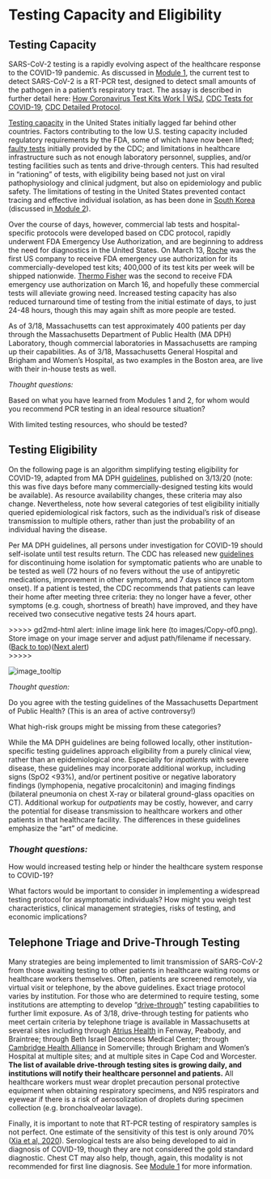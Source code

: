 # Testing Capacity and Eligibility

## Testing Capacity

SARS-CoV-2 testing is a rapidly evolving aspect of the healthcare response to the COVID-19 pandemic. As discussed in [Module 1](https://docs.google.com/document/d/1gjUuqTLi7xqMVzgWeYAFulmaIiKzhYY89PVOJJVvlNo/edit#), the current test to detect SARS-CoV-2 is a RT-PCR test, designed to detect small amounts of the pathogen in a patient’s respiratory tract. The assay is described in further detail here: [How Coronavirus Test Kits Work \| WSJ](https://www.youtube.com/watch?v=tgyzdgf66eM), [CDC Tests for COVID-19](https://www.cdc.gov/coronavirus/2019-ncov/about/testing.html), [CDC Detailed Protocol](https://www.cdc.gov/coronavirus/2019-ncov/downloads/rt-pcr-panel-for-detection-instructions.pdf).

[Testing capacity](https://www.wcvb.com/article/massachusetts-coronavirus-covid-19-testing-update-march-15-2020/31630997#) in the United States initially lagged far behind other countries. Factors contributing to the low U.S. testing capacity included regulatory requirements by the FDA, some of which have now been lifted; [faulty tests](https://www.cdc.gov/coronavirus/2019-ncov/about/testing.html) initially provided by the CDC; and limitations in healthcare infrastructure such as not enough laboratory personnel, supplies, and/or testing facilities such as tents and drive-through centers. This had resulted in “rationing” of tests, with eligibility being based not just on viral pathophysiology and clinical judgment, but also on epidemiology and public safety. The limitations of testing in the United States prevented contact tracing and effective individual isolation, as has been done in [South Korea](https://www.npr.org/sections/goatsandsoda/2020/03/13/815441078/south-koreas-drive-through-testing-for-coronavirus-is-fast-and-free) \(discussed in[ Module 2](https://docs.google.com/document/d/1EFBj_94umrCbgP3qsdJkjBzWci9uY32wBJL5h8Ap5YA/edit#heading=h.uz01r2lw689y)\).

Over the course of days, however, commercial lab tests and hospital-specific protocols were developed based on CDC protocol, rapidly underwent FDA Emergency Use Authorization, and are beginning to address the need for diagnostics in the United States. On March 13, [Roche](https://www.fiercebiotech.com/medtech/roche-begins-shipping-400-000-coronavirus-test-kits-per-week-u-s) was the first US company to receive FDA emergency use authorization for its commercially-developed test kits; 400,000 of its test kits per week will be shipped nationwide. [Thermo Fisher](https://www.fiercebiotech.com/medtech/fda-quickly-oks-its-second-commercial-covid-19-test-from-thermo-fisher) was the second to receive FDA emergency use authorization on March 16, and hopefully these commercial tests will alleviate growing need. Increased testing capacity has also reduced turnaround time of testing from the initial estimate of days, to just 24-48 hours, though this may again shift as more people are tested.

As of 3/18, Massachusetts can test approximately 400 patients per day through the Massachusetts Department of Public Health \(MA DPH\) Laboratory, though commercial laboratories in Massachusetts are ramping up their capabilities. As of 3/18, Massachusetts General Hospital and Brigham and Women’s Hospital, as two examples in the Boston area, are live with their in-house tests as well.

_Thought questions:_

Based on what you have learned from Modules 1 and 2, for whom would you recommend PCR testing in an ideal resource situation?

With limited testing resources, who should be tested?

## Testing Eligibility

On the following page is an algorithm simplifying testing eligibility for COVID-19, adapted from MA DPH [guidelines](https://www.mass.gov/doc/covid-19-pui-criteria/download), published on 3/13/20 \(note: this was five days before many commercially-designed testing kits would be available\). As resource availability changes, these criteria may also change. Nevertheless, note how several categories of test eligibility initially queried epidemiological risk factors, such as the individual’s risk of disease transmission to multiple others, rather than just the probability of an individual having the disease.

Per MA DPH guidelines, all persons under investigation for COVID-19 should self-isolate until test results return. The CDC has released new [guidelines](https://www.cdc.gov/coronavirus/2019-ncov/if-you-are-sick/care-for-someone.html) for discontinuing home isolation for symptomatic patients who are unable to be tested as well \(72 hours of no fevers without the use of antipyretic medications, improvement in other symptoms, and 7 days since symptom onset\). If a patient is tested, the CDC recommends that patients can leave their home after meeting three criteria: they no longer have a fever, other symptoms \(e.g. cough, shortness of breath\) have improved, and they have received two consecutive negative tests 24 hours apart.

&gt;&gt;&gt;&gt;&gt; gd2md-html alert: inline image link here \(to images/Copy-of0.png\). Store image on your image server and adjust path/filename if necessary.  
\([Back to top](testing-capacity-and-eligibility.md)\)\([Next alert](testing-capacity-and-eligibility.md#gdcalert2)\)  
&gt;&gt;&gt;&gt;&gt;

![image\_tooltip](https://github.com/futuremdsvscovid/covid19-curriculum/tree/52016e1fb437fcade938aa400d90df04f17799fb/module-3-current-situation-and-healthcare-response/images/Copy-of0.png)

_Thought question:_ 

Do you agree with the testing guidelines of the Massachusetts Department of Public Health? \(This is an area of active controversy!\)

What high-risk groups might be missing from these categories?

While the MA DPH guidelines are being followed locally, other institution-specific testing guidelines approach eligibility from a purely clinical view, rather than an epidemiological one. Especially for _inpatients_ with severe disease, these guidelines may incorporate additional workup, including signs \(SpO2 &lt;93%\), and/or pertinent positive or negative laboratory findings \(lymphopenia, negative procalcitonin\) and imaging findings \(bilateral pneumonia on chest X-ray or bilateral ground-glass opacities on CT\). Additional workup for _outpatients_ may be costly, however, and carry the potential for disease transmission to healthcare workers and other patients in that healthcare facility. The differences in these guidelines emphasize the “art” of medicine.

### _Thought questions:_

How would increased testing help or hinder the healthcare system response to COVID-19?

What factors would be important to consider in implementing a widespread testing protocol for asymptomatic individuals? How might you weigh test characteristics, clinical management strategies, risks of testing, and economic implications?

## Telephone Triage and Drive-Through Testing

Many strategies are being implemented to limit transmission of SARS-CoV-2 from those awaiting testing to other patients in healthcare waiting rooms or healthcare workers themselves. Often, patients are screened remotely, via virtual visit or telephone, by the above guidelines. Exact triage protocol varies by institution. For those who are determined to require testing, some institutions are attempting to develop “[drive-through](https://www.nytimes.com/2020/03/17/nyregion/new-rochelle-coronavirus-testing.html)” testing capabilities to further limit exposure. As of 3/18, drive-through testing for patients who meet certain criteria by telephone triage is available in Massachusetts at several sites including through [Atrius Health](https://www.wbur.org/commonhealth/2020/03/17/drive-through-coronavirus-tests-boston) in Fenway, Peabody, and Braintree; through Beth Israel Deaconess Medical Center; through [Cambridge Health Alliance](https://www.nbcboston.com/news/local/remote-coronavirus-testing-facilities-begin-to-open-in-mass/2093138/) in Somerville; through Brigham and Women’s Hospital at multiple sites; and at multiple sites in Cape Cod and Worcester. **The list of available drive-through testing sites is growing daily, and institutions will notify their healthcare personnel and patients.** All healthcare workers must wear droplet precaution personal protective equipment when obtaining respiratory specimens, and N95 respirators and eyewear if there is a risk of aerosolization of droplets during specimen collection \(e.g. bronchoalveolar lavage\).

Finally, it is important to note that RT-PCR testing of respiratory samples is not perfect. One estimate of the sensitivity of this test is only around 70% \([Xia et al, 2020](https://pubs.rsna.org/doi/full/10.1148/radiol.2020200642)\). Serological tests are also being developed to aid in diagnosis of COVID-19, though they are not considered the gold standard diagnostic. Chest CT may also help, though, again, this modality is not recommended for first line diagnosis. See [Module 1](https://docs.google.com/document/d/1gjUuqTLi7xqMVzgWeYAFulmaIiKzhYY89PVOJJVvlNo/edit#) for more information.

